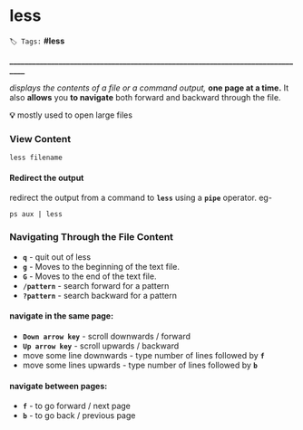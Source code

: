 # less

`🏷️ Tags:` **\#less**

**\_\_\_\_\_\_\_\_\_\_\_\_\_\_\_\_\_\_\_\_\_\_\_\_\_\_\_\_\_\_\_\_\_\_\_\_\_\_\_\_\_\_\_\_\_\_\_\_\_\_\_\_\_\_\_\_\_\_\_\_\_\_\_\_\_\_\_\_\_\_\_\_\_\_\_\_\_\_\_**

_displays the contents of a file or a command output,_ **one page at a time.** It also **allows** you **to navigate** both forward and backward through the file.

 **💡** mostly used to open large files

### View Content

```text
less filename
```

#### Redirect the output

 redirect the output from a command to **`less`** using a **`pipe`** operator. eg-

```text
ps aux | less
```

### Navigating Through the File Content 

* **`q`** -  quit out of less
* **`g`** - Moves to the beginning of the text file.
* **`G`** - Moves to the end of the text file.
* **`/pattern`** - search forward for a pattern
* **`?pattern`** - search backward for a pattern

#### navigate in the same page:

* **`Down arrow key`** - scroll downwards / forward
* **`Up arrow key`** - scroll upwards / backward
* move some line downwards - type number of lines followed by **`f`**
* move some lines upwards -  type number of lines followed by **`b`**

#### navigate between pages:

* **`f`** - to go forward / next page
* **`b`** - to go back / previous page





